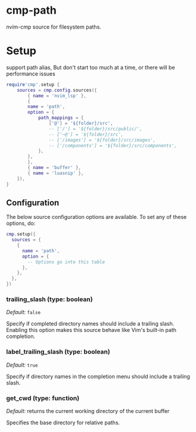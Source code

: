 # cmp-path

nvim-cmp source for filesystem paths.

# Setup

support path alias, But don't start too much at a time, or there will be performance issues
```lua
require'cmp'.setup {
    sources = cmp.config.sources({
        { name = 'nvim_lsp' },
        {
        name = 'path',
        option = {
            path_mappings = {
                ['@'] = '${folder}/src',
                -- ['/'] = '${folder}/src/public/',
                -- ['~@'] = '${folder}/src',
                -- ['/images'] = '${folder}/src/images',
                -- ['/components'] = '${folder}/src/components',
            },
        },
        },
        { name = 'buffer' },
        { name = 'luasnip' },
    }),
}
```


## Configuration

The below source configuration options are available. To set any of these options, do:

```lua
cmp.setup({
  sources = {
    {
      name = 'path',
      option = {
        -- Options go into this table
      },
    },
  },
})
```


### trailing_slash (type: boolean)

_Default:_ `false`

Specify if completed directory names should include a trailing slash. Enabling this option makes this source behave like Vim's built-in path completion.

### label_trailing_slash (type: boolean)

_Default:_ `true`

Specify if directory names in the completion menu should include a trailing slash.

### get_cwd (type: function)

_Default:_ returns the current working directory of the current buffer

Specifies the base directory for relative paths.
